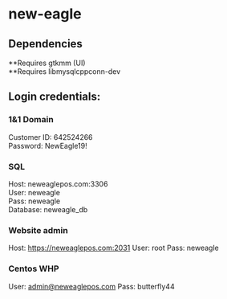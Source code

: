 # new-eagle

## Dependencies
**Requires gtkmm (UI)  
**Requires libmysqlcppconn-dev  

## Login credentials:
### 1&1 Domain
Customer ID: 642524266  
Password: NewEagle19!  
### SQL
Host: neweaglepos.com:3306  
User: neweagle  
Pass: neweagle  
Database: neweagle_db  
### Website admin
Host: https://neweaglepos.com:2031
User: root
Pass: neweagle
### Centos WHP
User: admin@neweaglepos.com
Pass: butterfly44
